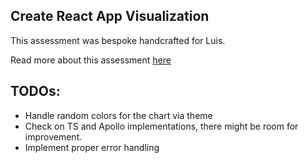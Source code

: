 ## Create React App Visualization

This assessment was bespoke handcrafted for Luis.

Read more about this assessment [here](https://react.eogresources.com)

## TODOs:
- Handle random colors for the chart via theme
- Check on TS and Apollo implementations, there might be room for improvement.
- Implement proper error handling
 
